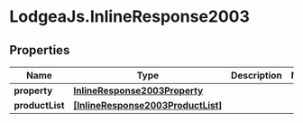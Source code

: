 # LodgeaJs.InlineResponse2003

## Properties

Name | Type | Description | Notes
------------ | ------------- | ------------- | -------------
**property** | [**InlineResponse2003Property**](InlineResponse2003Property.md) |  | 
**productList** | [**[InlineResponse2003ProductList]**](InlineResponse2003ProductList.md) |  | 



